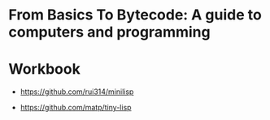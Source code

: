 # From Basics To Bytecode: A guide to computers and programming
# Workbook

* https://github.com/rui314/minilisp

* https://github.com/matp/tiny-lisp

